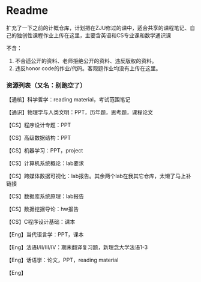 # Readme

扩充了一下之前的计概仓库，计划把在ZJU修过的课中，适合共享的课程笔记、自己的独创性课程作业上传在这里，主要含英语和CS专业课和数学通识课

不含：

1. 不合适公开的资料、老师拒绝公开的资料、违反版权的资料。
2. 违反honor code的作业/代码。客观题作业均没有上传在这里。


### 资源列表（又名：别跑空了）

【通核】科学哲学：reading material，考试范围笔记

【通识】物理学与人类文明：PPT，历年题，思考题，课程论文

【CS】程序设计专题：PPT

【CS】高级数据结构：PPT

【CS】机器学习：PPT，project

【CS】计算机系统概论：lab要求

【CS】跨媒体数据可视化：lab报告。其余两个lab在我其它仓库，太懒了马上补链接

【CS】数据库系统原理：lab报告

【CS】数据挖掘导论：hw报告

【CS】C程序设计基础：课本

【Eng】当代语言学：PPT，课本

【Eng】法语I/II/III/IV：期末翻译复习题，新理念大学法语1-3

【Eng】话语学：论文，PPT，reading material

【Eng】

